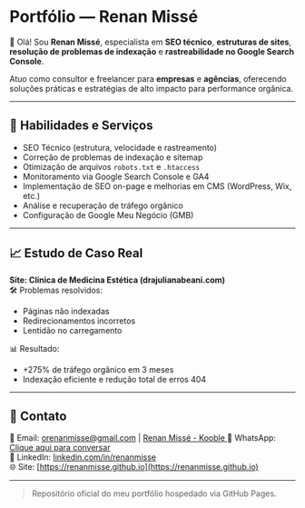 # Portfólio — Renan Missé

👋 Olá! Sou **Renan Missé**, especialista em **SEO técnico**, **estruturas de sites**, **resolução de problemas de indexação** e **rastreabilidade no Google Search Console**.

Atuo como consultor e freelancer para **empresas** e **agências**, oferecendo soluções práticas e estratégias de alto impacto para performance orgânica.

---

## 🚀 Habilidades e Serviços

- SEO Técnico (estrutura, velocidade e rastreamento)
- Correção de problemas de indexação e sitemap
- Otimização de arquivos `robots.txt` e `.htaccess`
- Monitoramento via Google Search Console e GA4
- Implementação de SEO on-page e melhorias em CMS (WordPress, Wix, etc.)
- Análise e recuperação de tráfego orgânico
- Configuração de Google Meu Negócio (GMB)

---

## 📈 Estudo de Caso Real

**Site: Clínica de Medicina Estética (drajulianabeani.com)**  
🛠️ Problemas resolvidos:
- Páginas não indexadas
- Redirecionamentos incorretos
- Lentidão no carregamento

📊 Resultado:
- +275% de tráfego orgânico em 3 meses
- Indexação eficiente e redução total de erros 404

---

## 💼 Contato

📧 Email: [orenanmisse@gmail.com](mailto:orenanmisse@gmail.com)  | [Renan Missé - Kooble ](mailto:renanmisse@kooble.com.br) 
📱 WhatsApp: [Clique aqui para conversar](https://wa.me/5567992329612)  
🔗 LinkedIn: [linkedin.com/in/renanmisse](https://www.linkedin.com/in/renanmisse/)  
🌐 Site: [https://renanmisse.github.io](https://renanmisse.github.io)

---

> Repositório oficial do meu portfólio hospedado via GitHub Pages.
